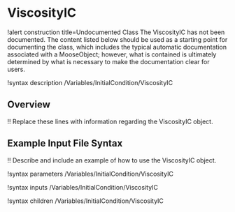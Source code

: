 # ViscosityIC

!alert construction title=Undocumented Class
The ViscosityIC has not been documented. The content listed below should be used as a starting point for
documenting the class, which includes the typical automatic documentation associated with a
MooseObject; however, what is contained is ultimately determined by what is necessary to make the
documentation clear for users.

!syntax description /Variables/InitialCondition/ViscosityIC

## Overview

!! Replace these lines with information regarding the ViscosityIC object.

## Example Input File Syntax

!! Describe and include an example of how to use the ViscosityIC object.

!syntax parameters /Variables/InitialCondition/ViscosityIC

!syntax inputs /Variables/InitialCondition/ViscosityIC

!syntax children /Variables/InitialCondition/ViscosityIC
